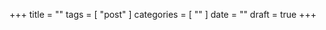 +++
title      = ""
tags       = [ "post" ]
categories = [ "" ]
date       = ""
draft      = true
+++
